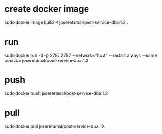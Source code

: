 # create docker image
  sudo docker image build -t joseretamal/post-service-dba:1.2 .

  # run

  sudo docker run -d -p 2787:2787 --network="host" --restart always --name postdba joseretamal/post-service-dba:1.2 

  # push
  sudo docker push joseretamal/post-service-dba:1.2

  # pull 
  sudo docker pull joseretamal/post-service-dba:10.
